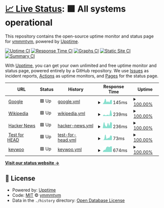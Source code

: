 # [📈 Live Status](https://ymmmtym.com): <!--live status--> **🟩 All systems operational**

This repository contains the open-source uptime monitor and status page for [ymmmtym](https://ymmmtym.com/), powered by [Upptime](https://github.com/upptime/upptime).

[![Uptime CI](https://github.com/koj-co/upptime/workflows/Uptime%20CI/badge.svg)](https://github.com/koj-co/upptime/actions?query=workflow%3A%22Uptime+CI%22)
[![Response Time CI](https://github.com/koj-co/upptime/workflows/Response%20Time%20CI/badge.svg)](https://github.com/koj-co/upptime/actions?query=workflow%3A%22Response+Time+CI%22)
[![Graphs CI](https://github.com/koj-co/upptime/workflows/Graphs%20CI/badge.svg)](https://github.com/koj-co/upptime/actions?query=workflow%3A%22Graphs+CI%22)
[![Static Site CI](https://github.com/koj-co/upptime/workflows/Static%20Site%20CI/badge.svg)](https://github.com/koj-co/upptime/actions?query=workflow%3A%22Static+Site+CI%22)
[![Summary CI](https://github.com/koj-co/upptime/workflows/Summary%20CI/badge.svg)](https://github.com/koj-co/upptime/actions?query=workflow%3A%22Summary+CI%22)

With [Upptime](https://upptime.js.org), you can get your own unlimited and free uptime monitor and status page, powered entirely by a GitHub repository. We use [Issues](https://github.com/ymmmtym/upptime/issues) as incident reports, [Actions](https://github.com/ymmmtym/upptime/actions) as uptime monitors, and [Pages](https://ymmmtym.com) for the status page.

<!--start: status pages-->
<!-- This summary is generated by Upptime (https://github.com/upptime/upptime) -->
<!-- Do not edit this manually, your changes will be overwritten -->
<!-- prettier-ignore -->
| URL | Status | History | Response Time | Uptime |
| --- | ------ | ------- | ------------- | ------ |
| <img alt="" src="https://icons.duckduckgo.com/ip3/www.google.com.ico" height="13"> [Google](https://www.google.com) | 🟩 Up | [google.yml](https://github.com/ymmmtym/upptime/commits/HEAD/history/google.yml) | <details><summary><img alt="Response time graph" src="./graphs/google/response-time-week.png" height="20"> 145ms</summary><br><a href="https://ymmmtym.github.io/upptime/history/google"><img alt="Response time 110" src="https://img.shields.io/endpoint?url=https%3A%2F%2Fraw.githubusercontent.com%2Fymmmtym%2Fupptime%2FHEAD%2Fapi%2Fgoogle%2Fresponse-time.json"></a><br><a href="https://ymmmtym.github.io/upptime/history/google"><img alt="24-hour response time 84" src="https://img.shields.io/endpoint?url=https%3A%2F%2Fraw.githubusercontent.com%2Fymmmtym%2Fupptime%2FHEAD%2Fapi%2Fgoogle%2Fresponse-time-day.json"></a><br><a href="https://ymmmtym.github.io/upptime/history/google"><img alt="7-day response time 145" src="https://img.shields.io/endpoint?url=https%3A%2F%2Fraw.githubusercontent.com%2Fymmmtym%2Fupptime%2FHEAD%2Fapi%2Fgoogle%2Fresponse-time-week.json"></a><br><a href="https://ymmmtym.github.io/upptime/history/google"><img alt="30-day response time 99" src="https://img.shields.io/endpoint?url=https%3A%2F%2Fraw.githubusercontent.com%2Fymmmtym%2Fupptime%2FHEAD%2Fapi%2Fgoogle%2Fresponse-time-month.json"></a><br><a href="https://ymmmtym.github.io/upptime/history/google"><img alt="1-year response time 114" src="https://img.shields.io/endpoint?url=https%3A%2F%2Fraw.githubusercontent.com%2Fymmmtym%2Fupptime%2FHEAD%2Fapi%2Fgoogle%2Fresponse-time-year.json"></a></details> | <details><summary><a href="https://ymmmtym.github.io/upptime/history/google">100.00%</a></summary><a href="https://ymmmtym.github.io/upptime/history/google"><img alt="All-time uptime 100.00%" src="https://img.shields.io/endpoint?url=https%3A%2F%2Fraw.githubusercontent.com%2Fymmmtym%2Fupptime%2FHEAD%2Fapi%2Fgoogle%2Fuptime.json"></a><br><a href="https://ymmmtym.github.io/upptime/history/google"><img alt="24-hour uptime 100.00%" src="https://img.shields.io/endpoint?url=https%3A%2F%2Fraw.githubusercontent.com%2Fymmmtym%2Fupptime%2FHEAD%2Fapi%2Fgoogle%2Fuptime-day.json"></a><br><a href="https://ymmmtym.github.io/upptime/history/google"><img alt="7-day uptime 100.00%" src="https://img.shields.io/endpoint?url=https%3A%2F%2Fraw.githubusercontent.com%2Fymmmtym%2Fupptime%2FHEAD%2Fapi%2Fgoogle%2Fuptime-week.json"></a><br><a href="https://ymmmtym.github.io/upptime/history/google"><img alt="30-day uptime 100.00%" src="https://img.shields.io/endpoint?url=https%3A%2F%2Fraw.githubusercontent.com%2Fymmmtym%2Fupptime%2FHEAD%2Fapi%2Fgoogle%2Fuptime-month.json"></a><br><a href="https://ymmmtym.github.io/upptime/history/google"><img alt="1-year uptime 99.99%" src="https://img.shields.io/endpoint?url=https%3A%2F%2Fraw.githubusercontent.com%2Fymmmtym%2Fupptime%2FHEAD%2Fapi%2Fgoogle%2Fuptime-year.json"></a></details>
| <img alt="" src="https://icons.duckduckgo.com/ip3/en.wikipedia.org.ico" height="13"> [Wikipedia](https://en.wikipedia.org) | 🟩 Up | [wikipedia.yml](https://github.com/ymmmtym/upptime/commits/HEAD/history/wikipedia.yml) | <details><summary><img alt="Response time graph" src="./graphs/wikipedia/response-time-week.png" height="20"> 239ms</summary><br><a href="https://ymmmtym.github.io/upptime/history/wikipedia"><img alt="Response time 222" src="https://img.shields.io/endpoint?url=https%3A%2F%2Fraw.githubusercontent.com%2Fymmmtym%2Fupptime%2FHEAD%2Fapi%2Fwikipedia%2Fresponse-time.json"></a><br><a href="https://ymmmtym.github.io/upptime/history/wikipedia"><img alt="24-hour response time 185" src="https://img.shields.io/endpoint?url=https%3A%2F%2Fraw.githubusercontent.com%2Fymmmtym%2Fupptime%2FHEAD%2Fapi%2Fwikipedia%2Fresponse-time-day.json"></a><br><a href="https://ymmmtym.github.io/upptime/history/wikipedia"><img alt="7-day response time 239" src="https://img.shields.io/endpoint?url=https%3A%2F%2Fraw.githubusercontent.com%2Fymmmtym%2Fupptime%2FHEAD%2Fapi%2Fwikipedia%2Fresponse-time-week.json"></a><br><a href="https://ymmmtym.github.io/upptime/history/wikipedia"><img alt="30-day response time 170" src="https://img.shields.io/endpoint?url=https%3A%2F%2Fraw.githubusercontent.com%2Fymmmtym%2Fupptime%2FHEAD%2Fapi%2Fwikipedia%2Fresponse-time-month.json"></a><br><a href="https://ymmmtym.github.io/upptime/history/wikipedia"><img alt="1-year response time 229" src="https://img.shields.io/endpoint?url=https%3A%2F%2Fraw.githubusercontent.com%2Fymmmtym%2Fupptime%2FHEAD%2Fapi%2Fwikipedia%2Fresponse-time-year.json"></a></details> | <details><summary><a href="https://ymmmtym.github.io/upptime/history/wikipedia">100.00%</a></summary><a href="https://ymmmtym.github.io/upptime/history/wikipedia"><img alt="All-time uptime 100.00%" src="https://img.shields.io/endpoint?url=https%3A%2F%2Fraw.githubusercontent.com%2Fymmmtym%2Fupptime%2FHEAD%2Fapi%2Fwikipedia%2Fuptime.json"></a><br><a href="https://ymmmtym.github.io/upptime/history/wikipedia"><img alt="24-hour uptime 100.00%" src="https://img.shields.io/endpoint?url=https%3A%2F%2Fraw.githubusercontent.com%2Fymmmtym%2Fupptime%2FHEAD%2Fapi%2Fwikipedia%2Fuptime-day.json"></a><br><a href="https://ymmmtym.github.io/upptime/history/wikipedia"><img alt="7-day uptime 100.00%" src="https://img.shields.io/endpoint?url=https%3A%2F%2Fraw.githubusercontent.com%2Fymmmtym%2Fupptime%2FHEAD%2Fapi%2Fwikipedia%2Fuptime-week.json"></a><br><a href="https://ymmmtym.github.io/upptime/history/wikipedia"><img alt="30-day uptime 100.00%" src="https://img.shields.io/endpoint?url=https%3A%2F%2Fraw.githubusercontent.com%2Fymmmtym%2Fupptime%2FHEAD%2Fapi%2Fwikipedia%2Fuptime-month.json"></a><br><a href="https://ymmmtym.github.io/upptime/history/wikipedia"><img alt="1-year uptime 100.00%" src="https://img.shields.io/endpoint?url=https%3A%2F%2Fraw.githubusercontent.com%2Fymmmtym%2Fupptime%2FHEAD%2Fapi%2Fwikipedia%2Fuptime-year.json"></a></details>
| <img alt="" src="https://icons.duckduckgo.com/ip3/news.ycombinator.com.ico" height="13"> [Hacker News](https://news.ycombinator.com) | 🟩 Up | [hacker-news.yml](https://github.com/ymmmtym/upptime/commits/HEAD/history/hacker-news.yml) | <details><summary><img alt="Response time graph" src="./graphs/hacker-news/response-time-week.png" height="20"> 236ms</summary><br><a href="https://ymmmtym.github.io/upptime/history/hacker-news"><img alt="Response time 316" src="https://img.shields.io/endpoint?url=https%3A%2F%2Fraw.githubusercontent.com%2Fymmmtym%2Fupptime%2FHEAD%2Fapi%2Fhacker-news%2Fresponse-time.json"></a><br><a href="https://ymmmtym.github.io/upptime/history/hacker-news"><img alt="24-hour response time 363" src="https://img.shields.io/endpoint?url=https%3A%2F%2Fraw.githubusercontent.com%2Fymmmtym%2Fupptime%2FHEAD%2Fapi%2Fhacker-news%2Fresponse-time-day.json"></a><br><a href="https://ymmmtym.github.io/upptime/history/hacker-news"><img alt="7-day response time 236" src="https://img.shields.io/endpoint?url=https%3A%2F%2Fraw.githubusercontent.com%2Fymmmtym%2Fupptime%2FHEAD%2Fapi%2Fhacker-news%2Fresponse-time-week.json"></a><br><a href="https://ymmmtym.github.io/upptime/history/hacker-news"><img alt="30-day response time 240" src="https://img.shields.io/endpoint?url=https%3A%2F%2Fraw.githubusercontent.com%2Fymmmtym%2Fupptime%2FHEAD%2Fapi%2Fhacker-news%2Fresponse-time-month.json"></a><br><a href="https://ymmmtym.github.io/upptime/history/hacker-news"><img alt="1-year response time 327" src="https://img.shields.io/endpoint?url=https%3A%2F%2Fraw.githubusercontent.com%2Fymmmtym%2Fupptime%2FHEAD%2Fapi%2Fhacker-news%2Fresponse-time-year.json"></a></details> | <details><summary><a href="https://ymmmtym.github.io/upptime/history/hacker-news">100.00%</a></summary><a href="https://ymmmtym.github.io/upptime/history/hacker-news"><img alt="All-time uptime 99.93%" src="https://img.shields.io/endpoint?url=https%3A%2F%2Fraw.githubusercontent.com%2Fymmmtym%2Fupptime%2FHEAD%2Fapi%2Fhacker-news%2Fuptime.json"></a><br><a href="https://ymmmtym.github.io/upptime/history/hacker-news"><img alt="24-hour uptime 100.00%" src="https://img.shields.io/endpoint?url=https%3A%2F%2Fraw.githubusercontent.com%2Fymmmtym%2Fupptime%2FHEAD%2Fapi%2Fhacker-news%2Fuptime-day.json"></a><br><a href="https://ymmmtym.github.io/upptime/history/hacker-news"><img alt="7-day uptime 100.00%" src="https://img.shields.io/endpoint?url=https%3A%2F%2Fraw.githubusercontent.com%2Fymmmtym%2Fupptime%2FHEAD%2Fapi%2Fhacker-news%2Fuptime-week.json"></a><br><a href="https://ymmmtym.github.io/upptime/history/hacker-news"><img alt="30-day uptime 100.00%" src="https://img.shields.io/endpoint?url=https%3A%2F%2Fraw.githubusercontent.com%2Fymmmtym%2Fupptime%2FHEAD%2Fapi%2Fhacker-news%2Fuptime-month.json"></a><br><a href="https://ymmmtym.github.io/upptime/history/hacker-news"><img alt="1-year uptime 99.91%" src="https://img.shields.io/endpoint?url=https%3A%2F%2Fraw.githubusercontent.com%2Fymmmtym%2Fupptime%2FHEAD%2Fapi%2Fhacker-news%2Fuptime-year.json"></a></details>
| <img alt="" src="https://icons.duckduckgo.com/ip3/www.google.com.ico" height="13"> [Test for HEAD](https://www.google.com) | 🟩 Up | [test-for-head.yml](https://github.com/ymmmtym/upptime/commits/HEAD/history/test-for-head.yml) | <details><summary><img alt="Response time graph" src="./graphs/test-for-head/response-time-week.png" height="20"> 73ms</summary><br><a href="https://ymmmtym.github.io/upptime/history/test-for-head"><img alt="Response time 26" src="https://img.shields.io/endpoint?url=https%3A%2F%2Fraw.githubusercontent.com%2Fymmmtym%2Fupptime%2FHEAD%2Fapi%2Ftest-for-head%2Fresponse-time.json"></a><br><a href="https://ymmmtym.github.io/upptime/history/test-for-head"><img alt="24-hour response time 14" src="https://img.shields.io/endpoint?url=https%3A%2F%2Fraw.githubusercontent.com%2Fymmmtym%2Fupptime%2FHEAD%2Fapi%2Ftest-for-head%2Fresponse-time-day.json"></a><br><a href="https://ymmmtym.github.io/upptime/history/test-for-head"><img alt="7-day response time 73" src="https://img.shields.io/endpoint?url=https%3A%2F%2Fraw.githubusercontent.com%2Fymmmtym%2Fupptime%2FHEAD%2Fapi%2Ftest-for-head%2Fresponse-time-week.json"></a><br><a href="https://ymmmtym.github.io/upptime/history/test-for-head"><img alt="30-day response time 35" src="https://img.shields.io/endpoint?url=https%3A%2F%2Fraw.githubusercontent.com%2Fymmmtym%2Fupptime%2FHEAD%2Fapi%2Ftest-for-head%2Fresponse-time-month.json"></a><br><a href="https://ymmmtym.github.io/upptime/history/test-for-head"><img alt="1-year response time 26" src="https://img.shields.io/endpoint?url=https%3A%2F%2Fraw.githubusercontent.com%2Fymmmtym%2Fupptime%2FHEAD%2Fapi%2Ftest-for-head%2Fresponse-time-year.json"></a></details> | <details><summary><a href="https://ymmmtym.github.io/upptime/history/test-for-head">100.00%</a></summary><a href="https://ymmmtym.github.io/upptime/history/test-for-head"><img alt="All-time uptime 100.00%" src="https://img.shields.io/endpoint?url=https%3A%2F%2Fraw.githubusercontent.com%2Fymmmtym%2Fupptime%2FHEAD%2Fapi%2Ftest-for-head%2Fuptime.json"></a><br><a href="https://ymmmtym.github.io/upptime/history/test-for-head"><img alt="24-hour uptime 100.00%" src="https://img.shields.io/endpoint?url=https%3A%2F%2Fraw.githubusercontent.com%2Fymmmtym%2Fupptime%2FHEAD%2Fapi%2Ftest-for-head%2Fuptime-day.json"></a><br><a href="https://ymmmtym.github.io/upptime/history/test-for-head"><img alt="7-day uptime 100.00%" src="https://img.shields.io/endpoint?url=https%3A%2F%2Fraw.githubusercontent.com%2Fymmmtym%2Fupptime%2FHEAD%2Fapi%2Ftest-for-head%2Fuptime-week.json"></a><br><a href="https://ymmmtym.github.io/upptime/history/test-for-head"><img alt="30-day uptime 100.00%" src="https://img.shields.io/endpoint?url=https%3A%2F%2Fraw.githubusercontent.com%2Fymmmtym%2Fupptime%2FHEAD%2Fapi%2Ftest-for-head%2Fuptime-month.json"></a><br><a href="https://ymmmtym.github.io/upptime/history/test-for-head"><img alt="1-year uptime 100.00%" src="https://img.shields.io/endpoint?url=https%3A%2F%2Fraw.githubusercontent.com%2Fymmmtym%2Fupptime%2FHEAD%2Fapi%2Ftest-for-head%2Fuptime-year.json"></a></details>
| <img alt="" src="https://icons.duckduckgo.com/ip3/keywoo.yumenomatayume.net.ico" height="13"> [keywoo](https://keywoo.yumenomatayume.net/) | 🟩 Up | [keywoo.yml](https://github.com/ymmmtym/upptime/commits/HEAD/history/keywoo.yml) | <details><summary><img alt="Response time graph" src="./graphs/keywoo/response-time-week.png" height="20"> 674ms</summary><br><a href="https://ymmmtym.github.io/upptime/history/keywoo"><img alt="Response time 372" src="https://img.shields.io/endpoint?url=https%3A%2F%2Fraw.githubusercontent.com%2Fymmmtym%2Fupptime%2FHEAD%2Fapi%2Fkeywoo%2Fresponse-time.json"></a><br><a href="https://ymmmtym.github.io/upptime/history/keywoo"><img alt="24-hour response time 1053" src="https://img.shields.io/endpoint?url=https%3A%2F%2Fraw.githubusercontent.com%2Fymmmtym%2Fupptime%2FHEAD%2Fapi%2Fkeywoo%2Fresponse-time-day.json"></a><br><a href="https://ymmmtym.github.io/upptime/history/keywoo"><img alt="7-day response time 674" src="https://img.shields.io/endpoint?url=https%3A%2F%2Fraw.githubusercontent.com%2Fymmmtym%2Fupptime%2FHEAD%2Fapi%2Fkeywoo%2Fresponse-time-week.json"></a><br><a href="https://ymmmtym.github.io/upptime/history/keywoo"><img alt="30-day response time 573" src="https://img.shields.io/endpoint?url=https%3A%2F%2Fraw.githubusercontent.com%2Fymmmtym%2Fupptime%2FHEAD%2Fapi%2Fkeywoo%2Fresponse-time-month.json"></a><br><a href="https://ymmmtym.github.io/upptime/history/keywoo"><img alt="1-year response time 418" src="https://img.shields.io/endpoint?url=https%3A%2F%2Fraw.githubusercontent.com%2Fymmmtym%2Fupptime%2FHEAD%2Fapi%2Fkeywoo%2Fresponse-time-year.json"></a></details> | <details><summary><a href="https://ymmmtym.github.io/upptime/history/keywoo">100.00%</a></summary><a href="https://ymmmtym.github.io/upptime/history/keywoo"><img alt="All-time uptime 99.96%" src="https://img.shields.io/endpoint?url=https%3A%2F%2Fraw.githubusercontent.com%2Fymmmtym%2Fupptime%2FHEAD%2Fapi%2Fkeywoo%2Fuptime.json"></a><br><a href="https://ymmmtym.github.io/upptime/history/keywoo"><img alt="24-hour uptime 100.00%" src="https://img.shields.io/endpoint?url=https%3A%2F%2Fraw.githubusercontent.com%2Fymmmtym%2Fupptime%2FHEAD%2Fapi%2Fkeywoo%2Fuptime-day.json"></a><br><a href="https://ymmmtym.github.io/upptime/history/keywoo"><img alt="7-day uptime 100.00%" src="https://img.shields.io/endpoint?url=https%3A%2F%2Fraw.githubusercontent.com%2Fymmmtym%2Fupptime%2FHEAD%2Fapi%2Fkeywoo%2Fuptime-week.json"></a><br><a href="https://ymmmtym.github.io/upptime/history/keywoo"><img alt="30-day uptime 100.00%" src="https://img.shields.io/endpoint?url=https%3A%2F%2Fraw.githubusercontent.com%2Fymmmtym%2Fupptime%2FHEAD%2Fapi%2Fkeywoo%2Fuptime-month.json"></a><br><a href="https://ymmmtym.github.io/upptime/history/keywoo"><img alt="1-year uptime 100.00%" src="https://img.shields.io/endpoint?url=https%3A%2F%2Fraw.githubusercontent.com%2Fymmmtym%2Fupptime%2FHEAD%2Fapi%2Fkeywoo%2Fuptime-year.json"></a></details>

<!--end: status pages-->

[**Visit our status website →**](https://ymmmtym.com)

## 📄 License

- Powered by: [Upptime](https://github.com/upptime/upptime)
- Code: [MIT](./LICENSE) © [ymmmtym](https://ymmmtym.com/)
- Data in the `./history` directory: [Open Database License](https://opendatacommons.org/licenses/odbl/1-0/)
